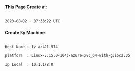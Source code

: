 
   
#### This Page Create at:

```bash

2023-08-02 - 07:33:22 UTC

```

#### Create By Machine:

```bash

Host Name : fv-az491-574

platform  : Linux-5.15.0-1041-azure-x86_64-with-glibc2.35

Ip Local  : 10.1.178.0

```

